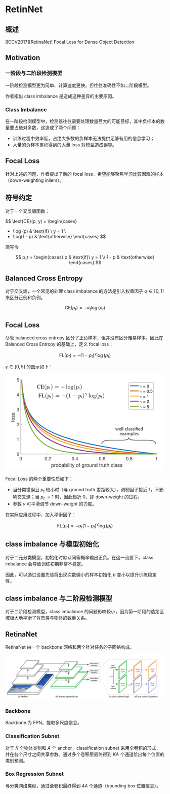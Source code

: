 # RetinNet

## 概述

[ICCV2017][RetinaNet] Focal Loss for Dense Object Detection

## Motivation

### 一阶段与二阶段检测模型

一阶段检测模型更为简单、计算速度更快，但往往准确性不如二阶段模型。

作者指出 class imbalance 是造成这种差异的主要原因。

### Class Imbalance

在一阶段检测模型中，检测器往往需要处理数量巨大的可能目标，其中负样本的数量要占绝对多数，这造成了两个问题：

- 训练过程中效率低，占绝大多数的负样本无法提供足够有用的信息学习；
- 大量的负样本累积得到的大量 loss 对模型造成误导。

## Focal Loss

针对上述的问题，作者提出了新的 focal loss，希望能够聚焦学习比较困难的样本（down-weighting inliers）。

## 符号约定

对于一个交叉熵函数：

$$
\text{CE}(p, y) = 
\begin{cases}
- \log (p) & \text{if} \  y = 1 \\
- \log(1 - p) & \text{otherwise}
\end{cases}
$$

简写令

$$
p_t = 
\begin{cases}
p & \text{if}\  y = 1 \\
1 - p & \text{otherwise}
\end{cases}
$$

## Balanced Cross Entropy

对于交叉熵，一个常见的处理 class imbalance 的方法是引入权重因子 $\alpha \in [0, 1]$ 来区分正例和负例。

$$
\text{CE}(p_t) = -\alpha_t \log(p_t)
$$

## Focal Loss

尽管 balanced cross entropy 区分了正负样本，但并没有区分难易样本。因此在 Balanced Cross Entropy 的基础上，定义 focal loss：

$$
\text{FL}(p_t) = -(1 - p_t)^{\gamma} \log(p_t)
$$

$\gamma \in [0, 5]$ 的图示如下：

![](./img/focal_loss.PNG)

Focal Loss 的两个重要性质如下：

- 当分类错误且 $p_t$ 较小时（与 ground truth 差距较大），调制因子接近 $1$，不影响交叉熵；当 $p_t \rightarrow 1$ 时，因此趋近 $0$，即 down-weight 的过程。
- 参数 $\gamma$ 可平滑调节 down-weight 的力度。

在实际应用过程中，加入平衡因子：

$$
\text{FL}(p_t) = -\alpha_t (1 - p_t)^{\gamma} \log(p_t)
$$

## class imbalance 与模型初始化

对于二元分类模型，初始化时默认同等概率输出正负。在这一设置下，class imbalance 会导致训练初期非常不稳定。

因此，可以通过设置先验将出现次数偏小的样本初始化 $p$ 变小以提升训练稳定性。

## class imbalance 与二阶段检测模型

对于二阶段检测模型，class imbalance 的问题影响较小，因为第一阶段的选定区域极大地平衡了背景类与物体的数量关系。

## RetinaNet

RetinaNet 由一个 backbone 网络和两个针对任务的子网络构成。

![](./img/retinanet.PNG)

### Backbone

Backbone 为 FPN，提取多尺度信息。

### Classification Subnet

对于 $K$ 个物体类别和 $A$ 个 anchor，classification subnet 采用全卷积的形式，并在各个尺寸之间共享参数。通过多个卷积层最终得到 $KA$ 个通道给出每个位置的类别预测。

### Box Regression Subnet

与分类网络类似，通过全卷积最终得到 $4A$ 个通道（bounding box 位置信息）。